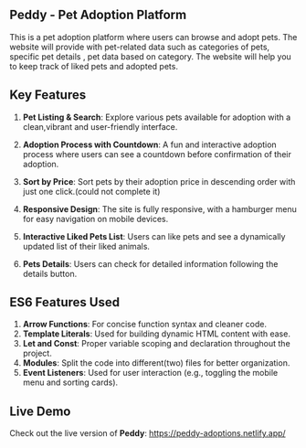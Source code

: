 ## Peddy - Pet Adoption Platform

This is a pet adoption platform where users can browse and adopt pets. The website will provide with pet-related data such as categories of pets, specific pet details , pet data based on category. The website will help you to keep track of liked pets and adopted pets.

## Key Features
1. **Pet Listing & Search**: Explore various pets available for adoption with a clean,vibrant and user-friendly interface.

2. **Adoption Process with Countdown**: A fun and interactive adoption process where users can see a countdown before confirmation of their adoption.

3. **Sort by Price**: Sort pets by their adoption price in descending order with just one click.(could not complete it)

4. **Responsive Design**: The site is fully responsive, with a hamburger menu for easy navigation on mobile devices.

5. **Interactive Liked Pets List**: Users can like pets and see a dynamically updated list of their liked animals.

6. **Pets Details**: Users can check for detailed information following the details button.

## ES6 Features Used
1. **Arrow Functions**: For concise function syntax and cleaner code.
2. **Template Literals**: Used for building dynamic HTML content with ease.
3. **Let and Const**: Proper variable scoping and declaration throughout the project.
4. **Modules**: Split the code into different(two) files for better organization.
5. **Event Listeners**: Used for user interaction (e.g., toggling the mobile menu and sorting cards).

## Live Demo
Check out the live version of **Peddy**: https://peddy-adoptions.netlify.app/